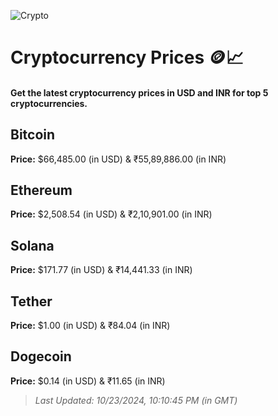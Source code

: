 
![Crypto](https://www.techguide.com.au/wp-content/uploads/2020/11/crypto3.jpeg)

# Cryptocurrency Prices 🪙📈

#### Get the latest cryptocurrency prices in USD and INR for top 5 cryptocurrencies.

## Bitcoin

**Price:** $66,485.00 (in USD) & ₹55,89,886.00 (in INR)

## Ethereum

**Price:** $2,508.54 (in USD) & ₹2,10,901.00 (in INR)

## Solana

**Price:** $171.77 (in USD) & ₹14,441.33 (in INR)

## Tether

**Price:** $1.00 (in USD) & ₹84.04 (in INR)

## Dogecoin

**Price:** $0.14 (in USD) & ₹11.65 (in INR)

> _Last Updated: 10/23/2024, 10:10:45 PM (in GMT)_
